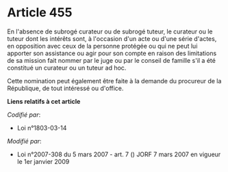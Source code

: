 # Article 455

En l'absence de subrogé curateur ou de subrogé tuteur, le curateur ou le tuteur dont les intérêts sont, à l'occasion d'un
acte ou d'une série d'actes, en opposition avec ceux de la personne protégée ou qui ne peut lui apporter son assistance ou
agir pour son compte en raison des limitations de sa mission fait nommer par le juge ou par le conseil de famille s'il a été
constitué un curateur ou un tuteur ad hoc.

Cette nomination peut également être faite à la demande du procureur de la République, de tout intéressé ou d'office.

**Liens relatifs à cet article**

_Codifié par_:

  - Loi n°1803-03-14

_Modifié par_:

  - Loi n°2007-308 du 5 mars 2007 - art. 7 () JORF 7 mars 2007 en vigueur le 1er janvier 2009

